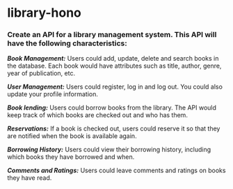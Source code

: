 # library-hono

### Create an API for a library management system. This API will have the following characteristics:

***Book Management:*** Users could add, update, delete and search books in the database. Each book would have attributes such as title, author, genre, year of publication, etc.

***User Management:*** Users could register, log in and log out. You could also update your profile information.

***Book lending:*** Users could borrow books from the library. The API would keep track of which books are checked out and who has them.

***Reservations:*** If a book is checked out, users could reserve it so that they are notified when the book is available again.

***Borrowing History:*** Users could view their borrowing history, including which books they have borrowed and when.

***Comments and Ratings:*** Users could leave comments and ratings on books they have read.